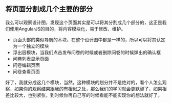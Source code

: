 ## 将页面分割成几个主要的部分

我么可以观察设计图，发现这个页面其实是可以将其分割成几个部分的，这正是我们使用AngularJS的目的，将内容模块化，易于修改、维护。
+ 页面头部的类似导航的木块，在整个设计图中都是一样的，所以可以将其认定为一个独立的模块
+ 浮出层模块，当我们点击发布问卷的时候或者删除问卷的时候弹出的确认框
+ 问卷列表显示页面
+ 问卷编辑页面
+ 问卷查看页面

好了，我就分成这几个模块，当然，这种模块的划分并不是绝对的，看个人怎么观察，如果你的观察结果跟我的有相似之处，那么我们的学习就会更默契了，如果相差比较大，也别紧张，到时候你再自己写的时候看能不能实现你的想法就好了。